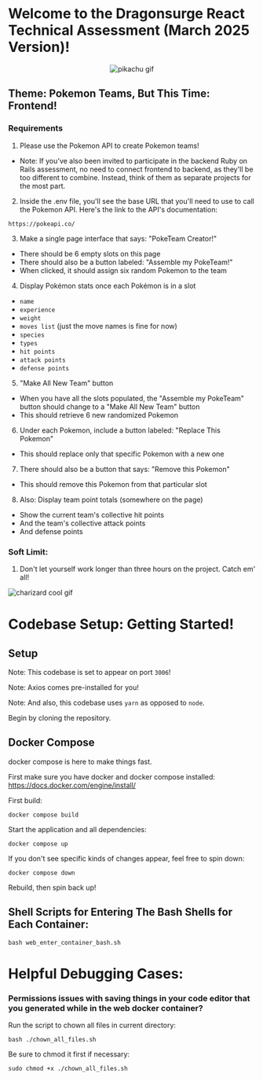 # Welcome to the Dragonsurge React Technical Assessment (March 2025 Version)!

<p align="center">
  <img src="https://emojis.slackmojis.com/emojis/images/1649622683/57262/charizard.png?1649622683" alt="pikachu gif" />
</p>


## Theme: Pokemon Teams, But This Time: Frontend! 


### Requirements
1. Please use the Pokemon API to create Pokemon teams!
- Note: If you've also been invited to participate in the backend Ruby on Rails assessment, no need to connect frontend to backend, as they'll be too different to combine. Instead, think of them as separate projects for the most part.

2. Inside the .env file, you'll see the base URL that you'll need to use to call the Pokemon API. Here's the link to the API's documentation: 

```
https://pokeapi.co/
```

3. Make a single page interface that says: "PokeTeam Creator!"
- There should be 6 empty slots on this page
- There should also be a button labeled: "Assemble my PokeTeam!"
- When clicked, it should assign six random Pokemon to the team

4. Display Pokémon stats once each Pokémon is in a slot
- `name`
- `experience`
- `weight`
- `moves list` (just the move names is fine for now)
- `species`
- `types`
- `hit points`
- `attack points`
- `defense points`

5. "Make All New Team" button
- When you have all the slots populated, the "Assemble my PokeTeam" button should change to a "Make All New Team" button
- This should retrieve 6 new randomized Pokemon

6. Under each Pokemon, include a button labeled: "Replace This Pokemon"
- This should replace only that specific Pokemon with a new one

7. There should also be a button that says: "Remove this Pokemon"
- This should remove this Pokemon from that particular slot

8. Also: Display team point totals (somewhere on the page) 
- Show the current team's collective hit points
- And the team's collective attack points
- And defense points

### Soft Limit:
1. Don't let yourself work longer than three hours on the project. Catch em' all!


![charizard cool gif](https://emojis.slackmojis.com/emojis/images/1643509135/38228/charizard_cool.png?1643509135)

# Codebase Setup: Getting Started!

## Setup

Note: This codebase is set to appear on port `3006`!

Note: Axios comes pre-installed for you!

Note: And also, this codebase uses `yarn` as opposed to `node`.

Begin by cloning the repository.

## Docker Compose 

docker compose is here to make things fast.

First make sure you have docker and docker compose installed:
https://docs.docker.com/engine/install/

First build:

```
docker compose build
```

Start the application and all dependencies:

```
docker compose up
```

If you don't see specific kinds of changes appear, feel free to spin down:

```
docker compose down
```

Rebuild, then spin back up!

## Shell Scripts for Entering The Bash Shells for Each Container:
`bash web_enter_container_bash.sh`

# Helpful Debugging Cases:

### Permissions issues with saving things in your code editor that you generated while in the web docker container?
Run the script to chown all files in current directory:

`bash ./chown_all_files.sh`

Be sure to chmod it first if necessary:

`sudo chmod +x ./chown_all_files.sh`